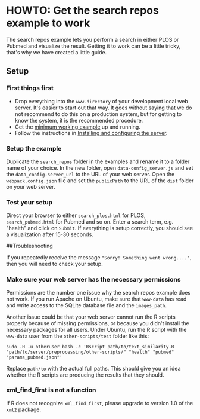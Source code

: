 # HOWTO: Get the search repos example to work

The search repos example lets you perform a search in either PLOS or Pubmed and visualize the result. Getting it to work can be a little tricky, that's why we have created a little guide.

## Setup

### First things first

+ Drop everything into the `www-directory` of your development local web server. It's easier to start out that way. It goes without saying that we do not recommend to do this on a production system, but for getting to know the system, it is the recommended procedure.
+ Get the [minimum working example](../README.md#getting-started) up and running.
+ Follow the instructions in [Installing and configuring the server](server_config.md).

### Setup the example

Duplicate the `search_repos` folder in the examples and rename it to a folder name of your choice. In the new folder, open `data-config_server.js` and set the `data_config.server_url` to the URL of your web server. Open the `webpack.config.json` file and set the `publicPath` to the URL of the `dist` folder on your web server.

### Test your setup

Direct your browser to either `search_plos.html` for PLOS, `search_pubmed.html` for Pubmed and so on. Enter a search term, e.g. "health" and click on `Submit`. If everything is setup correctly, you should see a visualization after 15-30 seconds.

##Troubleshooting

If you repeatedly receive the message `"Sorry! Something went wrong...."`, then you will need to check your setup.

### Make sure your web server has the necessary permissions

Permissions are the number one issue why the search repos example does not work. If you run Apache on Ubuntu, make sure that `www-data` has read and write access to the SQLite database file and the `images_path`. 

Another issue could be that your web server cannot run the R scripts properly because of missing permissions, or because you didn't install the necessary packages for all users. Under Ubuntu, run the R script with the `www-data` user from the `other-scripts/test` folder like this:

	sudo -H -u otheruser bash -c 'Rscript path/to/text_similarity.R "path/to/server/preprocessing/other-scripts/" "health" "pubmed" "params_pubmed.json"'

Replace `path/to` with the actual full paths. This should give you an idea whether the R scripts are producing the results that they should.

### xml_find_first is not a function

If R does not recognize `xml_find_first`, please upgrade to version 1.0 of the `xml2` package.